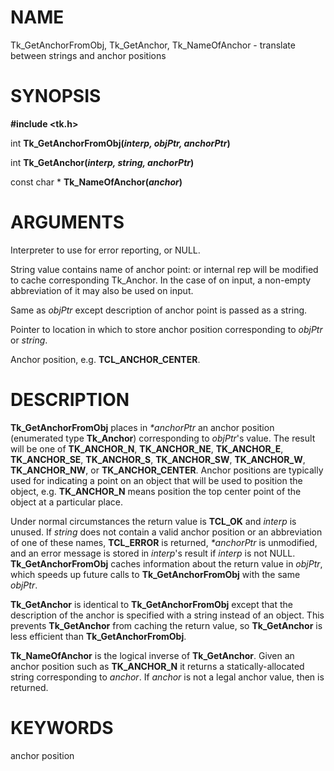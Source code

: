 # NAME

Tk_GetAnchorFromObj, Tk_GetAnchor, Tk_NameOfAnchor - translate between
strings and anchor positions

# SYNOPSIS

**#include \<tk.h\>**

int **Tk_GetAnchorFromObj(***interp, objPtr, anchorPtr***)**

int **Tk_GetAnchor(***interp, string, anchorPtr***)**

const char \* **Tk_NameOfAnchor(***anchor***)**

# ARGUMENTS

Interpreter to use for error reporting, or NULL.

String value contains name of anchor point: or internal rep will be
modified to cache corresponding Tk_Anchor. In the case of on input, a
non-empty abbreviation of it may also be used on input.

Same as *objPtr* except description of anchor point is passed as a
string.

Pointer to location in which to store anchor position corresponding to
*objPtr* or *string*.

Anchor position, e.g. **TCL_ANCHOR_CENTER**.

# DESCRIPTION

**Tk_GetAnchorFromObj** places in *\*anchorPtr* an anchor position
(enumerated type **Tk_Anchor**) corresponding to *objPtr*\'s value. The
result will be one of **TK_ANCHOR_N**, **TK_ANCHOR_NE**,
**TK_ANCHOR_E**, **TK_ANCHOR_SE**, **TK_ANCHOR_S**, **TK_ANCHOR_SW**,
**TK_ANCHOR_W**, **TK_ANCHOR_NW**, or **TK_ANCHOR_CENTER**. Anchor
positions are typically used for indicating a point on an object that
will be used to position the object, e.g. **TK_ANCHOR_N** means position
the top center point of the object at a particular place.

Under normal circumstances the return value is **TCL_OK** and *interp*
is unused. If *string* does not contain a valid anchor position or an
abbreviation of one of these names, **TCL_ERROR** is returned,
*\*anchorPtr* is unmodified, and an error message is stored in
*interp*\'s result if *interp* is not NULL. **Tk_GetAnchorFromObj**
caches information about the return value in *objPtr*, which speeds up
future calls to **Tk_GetAnchorFromObj** with the same *objPtr*.

**Tk_GetAnchor** is identical to **Tk_GetAnchorFromObj** except that the
description of the anchor is specified with a string instead of an
object. This prevents **Tk_GetAnchor** from caching the return value, so
**Tk_GetAnchor** is less efficient than **Tk_GetAnchorFromObj**.

**Tk_NameOfAnchor** is the logical inverse of **Tk_GetAnchor**. Given an
anchor position such as **TK_ANCHOR_N** it returns a
statically-allocated string corresponding to *anchor*. If *anchor* is
not a legal anchor value, then is returned.

# KEYWORDS

anchor position
